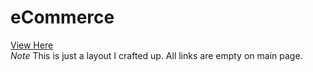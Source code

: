 # eCommerce
[View Here](https://dhuvn474xe7pw.cloudfront.net/home.html)<br>
*Note* This is just a layout I crafted up. All links are empty on main page. 
